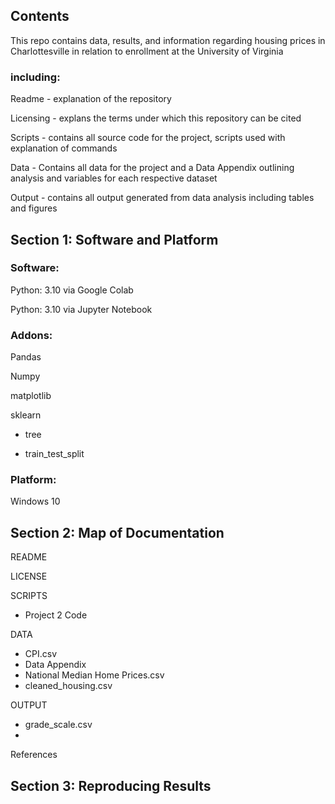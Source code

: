## Contents
This repo contains data, results, and information regarding housing prices in Charlottesville in relation to enrollment at the University of Virginia

### including: 

Readme - explanation of the repository

Licensing - explans the terms under which this repository can be cited

Scripts - contains all source code for the project, scripts used with explanation of commands

Data - Contains all data for the project and a Data Appendix outlining analysis and variables for each respective dataset

Output - contains all output generated from data analysis including tables and figures 

## Section 1: Software and Platform

### Software:

Python: 3.10 via Google Colab

Python: 3.10 via Jupyter Notebook

### Addons: 

Pandas

Numpy

matplotlib

sklearn

- tree

- train_test_split

### Platform:

Windows 10

## Section 2: Map of Documentation

README

LICENSE

SCRIPTS

- Project 2 Code

DATA

- CPI.csv
- Data Appendix
- National Median Home Prices.csv
- cleaned_housing.csv
  
OUTPUT

- grade_scale.csv
- 

References 

## Section 3: Reproducing Results



